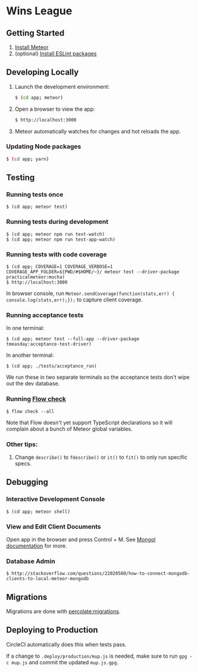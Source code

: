 # Wins League

## Getting Started

1. [Install Meteor](https://www.meteor.com/install)
2. (optional) [Install ESLint packages](https://www.npmjs.com/package/eslint-config-airbnb)


## Developing Locally

1. Launch the development environment:

    ```bash
    $ (cd app; meteor)
    ```

2. Open a browser to view the app:

    ```bash
    $ http://localhost:3000
    ```

3. Meteor automatically watches for changes and hot reloads the app.


### Updating Node packages

```bash
$ (cd app; yarn)
```


## Testing

### Running tests once

```
$ (cd app; meteor test)
```

### Running tests during development

```
$ (cd app; meteor npm run test-watch)
$ (cd app; meteor npm run test-app-watch)
```

### Running tests with code coverage

```
$ (cd app; COVERAGE=1 COVERAGE_VERBOSE=1 COVERAGE_APP_FOLDER=${PWD/#$HOME/~}/ meteor test --driver-package practicalmeteor:mocha)
$ http://localhost:3000
```

In browser console, run `Meteor.sendCoverage(function(stats,err) { console.log(stats,err);});` to capture client coverage.

### Running acceptance tests

In one terminal:
```
$ (cd app; meteor test --full-app --driver-package tmeasday:acceptance-test-driver)
```

In another terminal:
```
$ (cd app; ./tests/acceptance_run)
```

We run these in two separate terminals so the acceptance tests don't wipe out the dev database.

### Running [Flow check](http://flowtype.org)

```
$ flow check --all
```

Note that Flow doesn't yet support TypeScript declarations so it will complain about a bunch of Meteor global variables.

### Other tips:

1. Change `describe()` to `fdescribe()` or `it()` to `fit()` to only run specific specs.


## Debugging

### Interactive Development Console

```
$ (cd app; meteor shell)
```

### View and Edit Client Documents

Open app in the browser and press Control + M. See [Mongol documentation](https://github.com/msavin/Mongol) for more.

### Database Admin

```
$ http://stackoverflow.com/questions/22020580/how-to-connect-mongodb-clients-to-local-meteor-mongodb
```


## Migrations

Migrations are done with [percolate:migrations](https://github.com/percolatestudio/meteor-migrations).


## Deploying to Production

CircleCI automatically does this when tests pass.

If a change to `.deploy/production/mup.js` is needed, make sure to run `gpg -c mup.js` and commit the updated `mup.js.gpg`.

